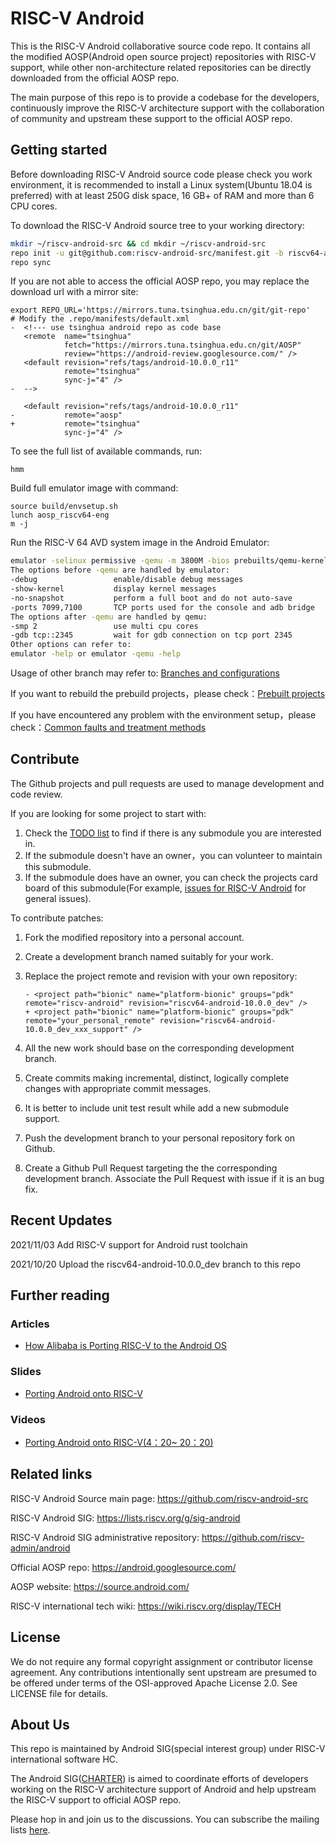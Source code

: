 # RISC-V Android 

This is the RISC-V Android collaborative source code repo. It contains all the modified AOSP(Android open source project) repositories with RISC-V support, while other non-architecture related repositories can be directly downloaded from the official AOSP repo.

The main purpose of this repo is to provide a codebase for the developers, continuously improve the RISC-V architecture support with the collaboration of community and upstream these support to the official AOSP repo.

## Getting started 

Before downloading RISC-V Android source code please check you work environment, it is recommended to install a Linux system(Ubuntu 18.04 is preferred) with at least 250G disk space, 16 GB+ of RAM and more than 6 CPU cores. 

To download the RISC-V Android source tree to your working directory:

```bash
mkdir ~/riscv-android-src && cd mkdir ~/riscv-android-src
repo init -u git@github.com:riscv-android-src/manifest.git -b riscv64-android-10.0.0_dev
repo sync
```

If you are not able to access the official AOSP repo, you may replace the download url with a mirror site:

```
export REPO_URL='https://mirrors.tuna.tsinghua.edu.cn/git/git-repo'
# Modify the .repo/manifests/default.xml
-  <!--- use tsinghua android repo as code base
   <remote  name="tsinghua"
            fetch="https://mirrors.tuna.tsinghua.edu.cn/git/AOSP"
            review="https://android-review.googlesource.com/" />
   <default revision="refs/tags/android-10.0.0_r11"
            remote="tsinghua"
            sync-j="4" />
-  -->

   <default revision="refs/tags/android-10.0.0_r11"
-           remote="aosp"
+           remote="tsinghua"
            sync-j="4" />
```

To see the full list of available commands, run:

```
hmm
```

Build full emulator image with command:

```
source build/envsetup.sh
lunch aosp_riscv64-eng
m -j
```

Run the RISC-V 64 AVD system image in the Android Emulator:

```bash
emulator -selinux permissive -qemu -m 3800M -bios prebuilts/qemu-kernel/riscv64/ranchu/fw_jump.bin 
The options before -qemu are handled by emulator:
-debug                 enable/disable debug messages
-show-kernel           display kernel messages
-no-snapshot           perform a full boot and do not auto-save
-ports 7099,7100       TCP ports used for the console and adb bridge
The options after -qemu are handled by qemu:
-smp 2                 use multi cpu cores
-gdb tcp::2345         wait for gdb connection on tcp port 2345
Other options can refer to:
emulator -help or emulator -qemu -help
```

Usage of other branch may refer to:  [Branches and configurations](https://github.com/riscv-android-src/riscv-android/blob/main/doc/Branches_and_configurations.md)

If you want to rebuild the prebuild projects，please check：[Prebuilt projects](https://github.com/riscv-android-src/riscv-android/blob/main/doc/prebuilt_projects.md)

If you have encountered any problem with the environment setup，please check：[Common faults and treatment methods](https://github.com/riscv-android-src/riscv-android/blob/main/doc/common_faults_and_treatment_methods.md)

## Contribute

The Github projects and pull requests are used to manage development and code review.

If you are looking for some project to start with:

   1. Check the [TODO list](https://github.com/riscv-android-src/riscv-android/blob/main/doc/TODO_list.md) to find if there is any submodule you are interested in.
   2. If the submodule doesn't have an owner，you can volunteer to maintain this submodule.
   3. If the submodule does have an owner,  you can check the projects card board of this submodule(For example, [issues for RISC-V Android](https://github.com/orgs/riscv-android-src/projects/1 ) for general issues).

To contribute patches:

1. Fork the modified repository into a personal account.

2. Create a development branch named suitably for your work.

3. Replace the project remote and revision with your own repository:

   ```
   - <project path="bionic" name="platform-bionic" groups="pdk" remote="riscv-android" revision="riscv64-android-10.0.0_dev" />
   + <project path="bionic" name="platform-bionic" groups="pdk" remote="your_personal_remote" revision="riscv64-android-10.0.0_dev_xxx_support" />
   ```

4. All the new work should base on the corresponding development branch. 

5. Create commits making incremental, distinct, logically complete changes with appropriate commit messages.

6. It is better to include unit test result while add a new submodule support.

7. Push the development branch to your personal repository fork on Github.

8. Create a Github Pull Request targeting the the corresponding development branch. Associate the Pull Request with issue if it is an bug fix.

## Recent Updates

2021/11/03		Add RISC-V support for Android rust toolchain

2021/10/20		Upload the riscv64-android-10.0.0_dev branch to this repo

## Further reading

### Articles

- [How Alibaba is Porting RISC-V to the Android OS](https://riscv.org/blog/2021/11/how-alibaba-is-porting-risc-v-to-the-android-os-guoyin-chen-alibaba/)

### Slides

- [Porting Android onto RISC-V ](https://chipsalliance.org/wp-content/uploads/sites/83/2021/10/porting-android-chips_alliance-slides-v1.2-Han-Mao.pdf)

### Videos

- [Porting Android onto RISC-V(4：20~ 20：20)](https://www.youtube.com/watch?v=auXZdPwYs10&amp;amp;t=218)

## Related links

RISC-V Android Source main page: https://github.com/riscv-android-src

RISC-V Android SIG: https://lists.riscv.org/g/sig-android

RISC-V Android SIG administrative repository: https://github.com/riscv-admin/android

Official AOSP repo: https://android.googlesource.com/

AOSP website: https://source.android.com/

RISC-V international tech wiki: https://wiki.riscv.org/display/TECH

## License

We do not require any formal copyright assignment or contributor license agreement.  Any contributions intentionally sent upstream are presumed to be offered under terms of the OSI-approved Apache License 2.0. See LICENSE file for details.

## About Us

This repo is maintained by Android SIG(special interest group) under RISC-V international software HC.

The Android SIG([CHARTER](https://github.com/riscv-admin/android/blob/main/CHARTER.md)) is aimed to coordinate efforts of developers working on the RISC-V architecture support of Android and help upstream the RISC-V support to official AOSP repo.

Please hop in and join us to the discussions. You can subscribe the mailing lists [here](https://lists.riscv.org/g/sig-android). 



